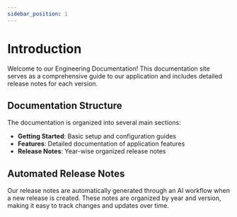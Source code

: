 ```yaml
---
sidebar_position: 1
---
```


# Introduction

Welcome to our Engineering Documentation! This documentation site serves as a comprehensive guide to our application and includes detailed release notes for each version.

## Documentation Structure

The documentation is organized into several main sections:

- **Getting Started**: Basic setup and configuration guides
- **Features**: Detailed documentation of application features
- **Release Notes**: Year-wise organized release notes

## Automated Release Notes

Our release notes are automatically generated through an AI workflow when a new release is created. These notes are organized by year and version, making it easy to track changes and updates over time.